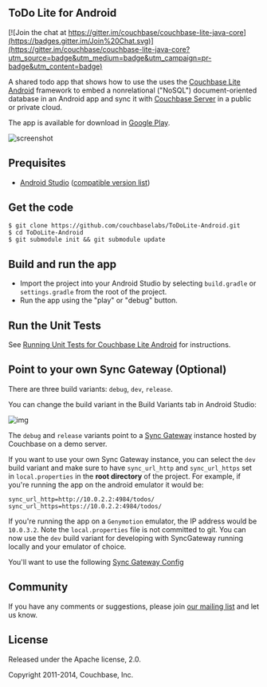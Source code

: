 ## ToDo Lite for Android

[![Join the chat at https://gitter.im/couchbase/couchbase-lite-java-core](https://badges.gitter.im/Join%20Chat.svg)](https://gitter.im/couchbase/couchbase-lite-java-core?utm_source=badge&utm_medium=badge&utm_campaign=pr-badge&utm_content=badge)

A shared todo app that shows how to use the uses the [Couchbase Lite Android](https://github.com/couchbase/couchbase-lite-android) framework to embed a nonrelational ("NoSQL") document-oriented database in an Android app and sync it with [Couchbase Server](http://www.couchbase.com/nosql-databases/couchbase-server) in a public or private cloud.

The app is available for download in [Google Play](https://play.google.com/store/apps/details?id=com.couchbase.todolite&hl=en).

![screenshot](http://cl.ly/image/0C2N2F1X3J2a/todolite_screenshot.png)

## Prequisites

* [Android Studio](http://developer.android.com/sdk/installing/studio.html) ([compatible version list](https://github.com/couchbase/couchbase-lite-android#building-couchbase-lite-master-branch-from-source))

## Get the code

```
$ git clone https://github.com/couchbaselabs/ToDoLite-Android.git
$ cd ToDoLite-Android
$ git submodule init && git submodule update
```

## Build and run the app

* Import the project into your Android Studio by selecting `build.gradle` or `settings.gradle` from the root of the project.
* Run the app using the "play" or "debug" button.

## Run the Unit Tests

See [Running Unit Tests for Couchbase Lite Android](https://github.com/couchbase/couchbase-lite-android/wiki/Running-unit-tests-for-couchbase-lite-android) for instructions.

## Point to your own Sync Gateway (Optional)

There are three build variants: `debug`, `dev`, `release`.

You can change the build variant in the Build Variants tab in Android Studio:

![img](http://f.cl.ly/items/3q413k063O061I2g2j1x/Screen%20Shot%202015-03-24%20at%2022.02.11.png)

The `debug` and `release` variants point to a [Sync Gateway](https://github.com/couchbase/sync_gateway) instance hosted by Couchbase on a demo server. 

If you want to use your own Sync Gateway instance, you can select the `dev` build variant and make sure to have `sync_url_http` and `sync_url_https` set in `local.properties` in the **root directory** of the project. For example, if you're running the app on the android emulator it would be:

```
sync_url_http=http://10.0.2.2:4984/todos/
sync_url_https=https://10.0.2.2:4984/todos/
```

If you're running the app on a `Genymotion` emulator, the IP address would be `10.0.3.2`. Note the `local.properties` file is not committed to git. You can now use the `dev` build variant for developing with SyncGateway running locally and your emulator of choice.

You'll want to use the following [Sync Gateway Config](https://github.com/couchbaselabs/ToDoLite-iOS/blob/master/sync-gateway-config.json)

## Community

If you have any comments or suggestions, please join [our mailing list](https://groups.google.com/forum/#!forum/mobile-couchbase) and let us know.

## License

Released under the Apache license, 2.0.

Copyright 2011-2014, Couchbase, Inc.
